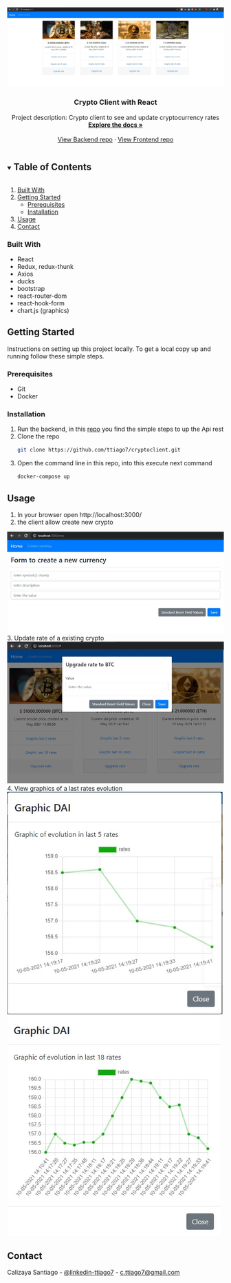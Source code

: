 <!-- PROJECT LOGO -->
<br />
<p align="center">
  <a href="https://github.com/ttiago7/cryptoclient">
    <img src="images/1.JPG" alt="Logo" width="1200" >
  </a> 

  <h3 align="center">Crypto Client with React</h3>

  <p align="center">
    Project description: Crypto client to see and update cryptocurrency rates
    <br />
    <a href="https://github.com/ttiago7/crypto/"><strong>Explore the docs »</strong></a>
    <br />
    <br />
    <a href="https://github.com/ttiago7/crypto">View Backend repo</a>
    ·
    <a href="https://github.com/ttiago7/cryptoclient">View Frontend repo</a>
  </p>
</p>


<!-- TABLE OF CONTENTS -->
<details open="open">
  <summary><h2 style="display: inline-block">Table of Contents</h2></summary>
  <ol>
    <li>
      <a href="#built-with">Built With</a>      
    </li>
    <li>
      <a href="#getting-started">Getting Started</a>
      <ul>
        <li><a href="#prerequisites">Prerequisites</a></li>
        <li><a href="#installation">Installation</a></li>
      </ul>
    </li>
    <li><a href="#usage">Usage</a></li>
    <li><a href="#contact">Contact</a></li>
  </ol>
</details>


### Built With

* React
* Redux, redux-thunk
* Axios
* ducks
* bootstrap
* react-router-dom
* react-hook-form
* chart.js (graphics)

<!-- GETTING STARTED -->
## Getting Started

Instructions on setting up this project locally. To get a local copy up and running follow these simple steps.

### Prerequisites

* Git
* Docker


### Installation

1. Run the backend, in this <a href="https://github.com/ttiago7/crypto">repo</a> you find the simple steps to up the Api rest
2. Clone the repo
   ```sh
   git clone https://github.com/ttiago7/cryptoclient.git
   ```
2. Open the command line in this repo, into this execute next command
   ```sh
   docker-compose up
   ```


<!-- USAGE EXAMPLES -->
## Usage

1. In your browser open http://localhost:3000/ 
2. the client allow create new crypto
<img src="/images/4.JPG" alt="30 last rates"/>
3. Update rate of a existing crypto
<img src="/images/5.JPG" alt="30 last rates"/>
4. View graphics of a last rates evolution
<div class="row">
  <img src="/images/2.JPG" alt="5 last rates"/>
  <img src="/images/3.JPG" alt="30 last rates"/>
</div>

<!-- CONTACT -->
## Contact

Calizaya Santiago - [@linkedin-ttiago7](https://www.linkedin.com/in/ttiago7/) - c.ttiago7@gmail.com

